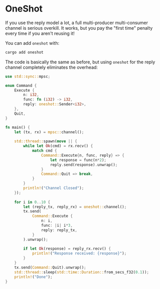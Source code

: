 # OneShot

If you use the reply model a lot, a full multi-producer multi-consumer channel is serious overkill. It works, but you pay the "first time" penalty every time if you aren't reusing it!

You can add `oneshot` with:

```bash
cargo add oneshot
```

The code is basically the same as before, but using `oneshot` for the reply channel completely eliminates the overhead:

```rust
use std::sync::mpsc;

enum Command {
    Execute {
        n: i32,
        func: fn (i32) -> i32,
        reply: oneshot::Sender<i32>,
    },
    Quit,
}

fn main() {
    let (tx, rx) = mpsc::channel();
    
    std::thread::spawn(move || {
        while let Ok(cmd) = rx.recv() {
            match cmd {
                Command::Execute{n, func, reply} => {
                    let response = func(n*2);
                    reply.send(response).unwrap();
                }
                Command::Quit => break,
            }
        }
        println!("Channel Closed");
    });
    
    for i in 0..10 {
        let (reply_tx, reply_rx) = oneshot::channel();
        tx.send(
            Command::Execute {
                n: i,
                func: |i| i*3,
                reply: reply_tx,
            }
        ).unwrap();
            
        if let Ok(response) = reply_rx.recv() {
            println!("Response received: {response}");
        }
    }
    tx.send(Command::Quit).unwrap();
    std::thread::sleep(std::time::Duration::from_secs_f32(0.1));
    println!("Done");
}
```